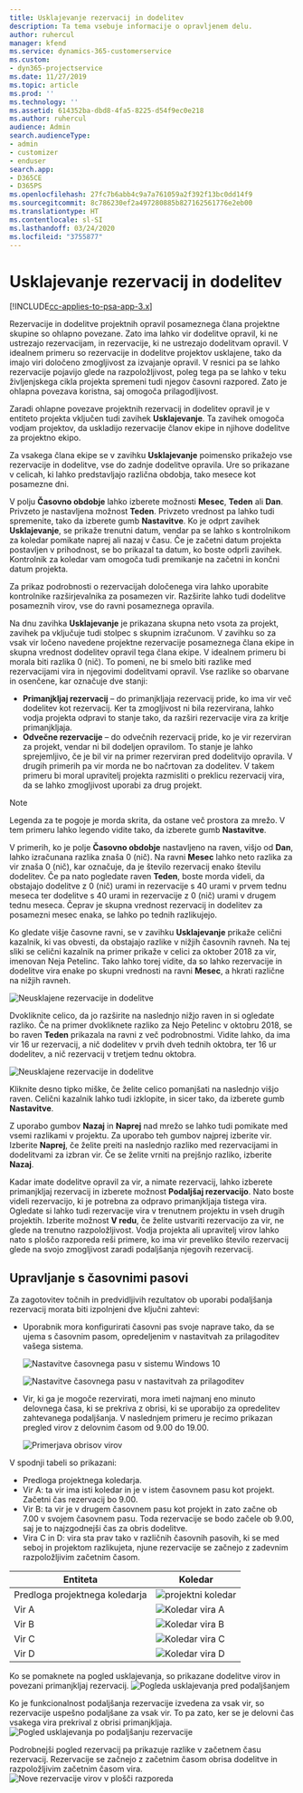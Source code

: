 ```yaml
---
title: Usklajevanje rezervacij in dodelitev
description: Ta tema vsebuje informacije o opravljenem delu.
author: ruhercul
manager: kfend
ms.service: dynamics-365-customerservice
ms.custom:
- dyn365-projectservice
ms.date: 11/27/2019
ms.topic: article
ms.prod: ''
ms.technology: ''
ms.assetid: 614352ba-dbd8-4fa5-8225-d54f9ec0e218
ms.author: ruhercul
audience: Admin
search.audienceType:
- admin
- customizer
- enduser
search.app:
- D365CE
- D365PS
ms.openlocfilehash: 27fc7b6abb4c9a7a761059a2f392f13bc0dd14f9
ms.sourcegitcommit: 8c786230ef2a497280885b827162561776e2eb00
ms.translationtype: HT
ms.contentlocale: sl-SI
ms.lasthandoff: 03/24/2020
ms.locfileid: "3755877"
---
```

# <a name="reconcile-bookings-and-assignments"></a>Usklajevanje rezervacij in dodelitev

[!INCLUDE[cc-applies-to-psa-app-3.x](../includes/cc-applies-to-psa-app-3x.md)]

Rezervacije in dodelitve projektnih opravil posameznega člana projektne skupine so ohlapno povezane. Zato ima lahko vir dodelitve opravil, ki ne ustrezajo rezervacijam, in rezervacije, ki ne ustrezajo dodelitvam opravil. V idealnem primeru so rezervacije in dodelitve projektov usklajene, tako da imajo viri določeno zmogljivost za izvajanje opravil. V resnici pa se lahko rezervacije pojavijo glede na razpoložljivost, poleg tega pa se lahko v teku življenjskega cikla projekta spremeni tudi njegov časovni razpored. Zato je ohlapna povezava koristna, saj omogoča prilagodljivost.

Zaradi ohlapne povezave projektnih rezervacij in dodelitev opravil je v entiteto projekta vključen tudi zavihek **Usklajevanje**. Ta zavihek omogoča vodjam projektov, da uskladijo rezervacije članov ekipe in njihove dodelitve za projektno ekipo.

Za vsakega člana ekipe se v zavihku **Usklajevanje** poimensko prikažejo vse rezervacije in dodelitve, vse do zadnje dodelitve opravila. Ure so prikazane v celicah, ki lahko predstavljajo različna obdobja, tako mesece kot posamezne dni.

V polju **Časovno obdobje** lahko izberete možnosti **Mesec**, **Teden** ali **Dan**. Privzeto je nastavljena možnost **Teden**. Privzeto vrednost pa lahko tudi spremenite, tako da izberete gumb **Nastavitve**. Ko je odprt zavihek **Usklajevanje**, se prikaže trenutni datum, vendar pa se lahko s kontrolnikom za koledar pomikate naprej ali nazaj v času. Če je začetni datum projekta postavljen v prihodnost, se bo prikazal ta datum, ko boste odprli zavihek. Kontrolnik za koledar vam omogoča tudi premikanje na začetni in končni datum projekta.

Za prikaz podrobnosti o rezervacijah določenega vira lahko uporabite kontrolnike razširjevalnika za posamezen vir. Razširite lahko tudi dodelitve posameznih virov, vse do ravni posameznega opravila.

Na dnu zavihka **Usklajevanje** je prikazana skupna neto vsota za projekt, zavihek pa vključuje tudi stolpec s skupnim izračunom. V zavihku so za vsak vir ločeno navedene projektne rezervacije posameznega člana ekipe in skupna vrednost dodelitev opravil tega člana ekipe. V idealnem primeru bi morala biti razlika 0 (nič). To pomeni, ne bi smelo biti razlike med rezervacijami vira in njegovimi dodelitvami opravil. Vse razlike so obarvane in osenčene, kar označuje dve stanji:

- **Primanjkljaj rezervacij** – do primanjkljaja rezervacij pride, ko ima vir več dodelitev kot rezervacij. Ker ta zmogljivost ni bila rezervirana, lahko vodja projekta odpravi to stanje tako, da razširi rezervacije vira za kritje primanjkljaja.
- **Odvečne rezervacije** – do odvečnih rezervacij pride, ko je vir rezerviran za projekt, vendar ni bil dodeljen opravilom. To stanje je lahko sprejemljivo, če je bil vir na primer rezerviran pred dodelitvijo opravila. V drugih primerih pa vir morda ne bo načrtovan za dodelitev. V takem primeru bi moral upravitelj projekta razmisliti o preklicu rezervacij vira, da se lahko zmogljivost uporabi za drug projekt.

> [!NOTE]
> Legenda za te pogoje je morda skrita, da ostane več prostora za mrežo. V tem primeru lahko legendo vidite tako, da izberete gumb **Nastavitve**.

V primerih, ko je polje **Časovno obdobje** nastavljeno na raven, višjo od **Dan**, lahko izračunana razlika znaša 0 (nič). Na ravni **Mesec** lahko neto razlika za vir znaša 0 (nič), kar označuje, da je število rezervacij enako številu dodelitev. Če pa nato pogledate raven **Teden**, boste morda videli, da obstajajo dodelitve z 0 (nič) urami in rezervacije s 40 urami v prvem tednu meseca ter dodelitve s 40 urami in rezervacije z 0 (nič) urami v drugem tednu meseca. Čeprav je skupna vrednost rezervacij in dodelitev za posamezni mesec enaka, se lahko po tednih razlikujejo.

Ko gledate višje časovne ravni, se v zavihku **Usklajevanje** prikaže celični kazalnik, ki vas obvesti, da obstajajo razlike v nižjih časovnih ravneh. Na tej sliki se celični kazalnik na primer prikaže v celici za oktober 2018 za vir, imenovan Neja Petelinc. Tako lahko torej vidite, da so lahko rezervacije in dodelitve vira enake po skupni vrednosti na ravni **Mesec**, a hkrati različne na nižjih ravneh.

![Neusklajene rezervacije in dodelitve](media/reconcile-assignments-01.JPG)

Dvokliknite celico, da jo razširite na naslednjo nižjo raven in si ogledate razliko. Če na primer dvokliknete razliko za Nejo Petelinc v oktobru 2018, se bo raven **Teden** prikazala na ravni z več podrobnostmi. Vidite lahko, da ima vir 16 ur rezervacij, a nič dodelitev v prvih dveh tednih oktobra, ter 16 ur dodelitev, a nič rezervacij v tretjem tednu oktobra.

![Neusklajene rezervacije in dodelitve](media/reconcile-assignments-02.JPG)

Kliknite desno tipko miške, če želite celico pomanjšati na naslednjo višjo raven. Celični kazalnik lahko tudi izklopite, in sicer tako, da izberete gumb **Nastavitve**. 

Z uporabo gumbov **Nazaj** in **Naprej** nad mrežo se lahko tudi pomikate med vsemi razlikami v projektu. Za uporabo teh gumbov najprej izberite vir. Izberite **Naprej**, če želite preiti na naslednjo razliko med rezervacijami in dodelitvami za izbran vir. Če se želite vrniti na prejšnjo razliko, izberite **Nazaj**.

Kadar imate dodelitve opravil za vir, a nimate rezervacij, lahko izberete primanjkljaj rezervacij in izberete možnost **Podaljšaj rezervacijo**. Nato boste videli rezervacijo, ki je potrebna za odpravo primanjkljaja tistega vira. Ogledate si lahko tudi rezervacije vira v trenutnem projektu in vseh drugih projektih. Izberite možnost **V redu**, če želite ustvariti rezervacijo za vir, ne glede na trenutno razpoložljivost. Vodja projekta ali upravitelj virov lahko nato s ploščo razporeda reši primere, ko ima vir preveliko število rezervacij glede na svojo zmogljivost zaradi podaljšanja njegovih rezervacij.

## <a name="managing-with-time-zones"></a>Upravljanje s časovnimi pasovi
Za zagotovitev točnih in predvidljivih rezultatov ob uporabi podaljšanja rezervacij morata biti izpolnjeni dve ključni zahtevi:  

- Uporabnik mora konfigurirati časovni pas svoje naprave tako, da se ujema s časovnim pasom, opredeljenim v nastavitvah za prilagoditev vašega sistema.
 
  ![Nastavitve časovnega pasu v sistemu Windows 10](media/reconcile-assignments-03.png)

  ![Nastavitve časovnega pasu v nastavitvah za prilagoditev](media/reconcile-assignments-04.png)
 
- Vir, ki ga je mogoče rezervirati, mora imeti najmanj eno minuto delovnega časa, ki se prekriva z obrisi, ki se uporabijo za opredelitev zahtevanega podaljšanja. V naslednjem primeru je recimo prikazan pregled virov z delovnim časom od 9.00 do 19.00. 

  ![Primerjava obrisov virov](media/reconcile-assignments-05.png)

V spodnji tabeli so prikazani:

- Predloga projektnega koledarja.
- Vir A: ta vir ima isti koledar in je v istem časovnem pasu kot projekt. Začetni čas rezervacij bo 9.00.
- Vir B: ta vir je v drugem časovnem pasu kot projekt in zato začne ob 7.00 v svojem časovnem pasu. Toda rezervacije se bodo začele ob 9.00, saj je to najzgodnejši čas za obris dodelitve.
- Vira C in D: vira sta prav tako v različnih časovnih pasovih, ki se med seboj in projektom razlikujeta, njune rezervacije se začnejo z zadevnim razpoložljivim začetnim časom.

|Entiteta  |Koledar  |
|-|-|
|Predloga projektnega koledarja   | ![projektni koledar](media/reconcile-assignments-06.png) |
|Vir A  | ![Koledar vira A](media/reconcile-assignments-06.png) |
|Vir B  |  ![Koledar vira B](media/reconcile-assignments-07.png) |
|Vir C  |  ![Koledar vira C](media/reconcile-assignments-08.png) |
|Vir D  | ![Koledar vira D](media/reconcile-assignments-09.png)  |
 
Ko se pomaknete na pogled usklajevanja, so prikazane dodelitve virov in povezani primanjkljaj rezervacij.
 ![Pogleda usklajevanja pred podaljšanjem](media/reconcile-assignments-10.png)

Ko je funkcionalnost podaljšanja rezervacije izvedena za vsak vir, so rezervacije uspešno podaljšane za vsak vir. To pa zato, ker se je delovni čas vsakega vira prekrival z obrisi primanjkljaja.
 ![Pogled usklajevanja po podaljšanju rezervacije](media/reconcile-assignments-11.png) 

Podrobnejši pogled rezervacij pa prikazuje razlike v začetnem času rezervacij. Rezervacije se začnejo z začetnim časom obrisa dodelitve in razpoložljivim začetnim časom vira.
 ![Nove rezervacije virov v plošči razporeda](media/reconcile-assignments-12.png)
